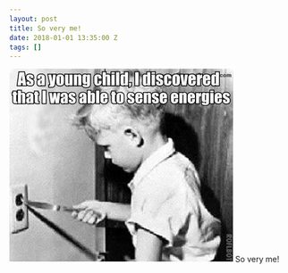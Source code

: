 ```yaml
---
layout: post
title: So very me!
date: 2018-01-01 13:35:00 Z
tags: []
---
```

![](/media/2018/01/169183837544.jpg)
So very me!

